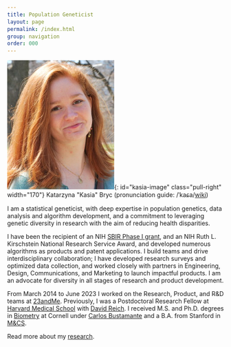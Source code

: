 ```yaml
---
title: Population Geneticist
layout: page
permalink: /index.html
group: navigation
order: 000
---
```

![kasia-image]{: id="kasia-image" class="pull-right" width="170"}
Katarzyna "Kasia" Bryc
(pronunciation guide: /ˈkaɕa/[wiki][kasia-pronounce])

I am a statistical geneticist, with deep expertise in population genetics, data analysis and algorithm development, and a commitment to leveraging genetic diversity in research with the aim of reducing health disparities.

I have been the recipient of an NIH [SBIR Phase I grant][sbir], and an NIH Ruth L. Kirschstein National Research Service Award, and developed numerous algorithms as products and patent applications. I build teams and drive interdisciplinary collaboration; I have developed research surveys and optimized data collection, and worked closely with partners in Engineering, Design, Communications, and Marketing to launch impactful products. I am an advocate for diversity in all stages of research and product development. 

From March 2014 to June 2023 I worked on the Research, Product, and R&D teams
at [23andMe][23andme]. Previously, I was a Postdoctoral Research Fellow at [Harvard Medical
School][harvard-genetics] with [David Reich][reich]. I
received M.S. and Ph.D. degrees in [Biometry][cornell-biometry] at Cornell under [Carlos
Bustamante][bustamante] and a B.A. from Stanford in [M&CS][stanford-mcs].

Read more about my [research](/research/).

[sbir]: https://www.sbir.gov/node/1164321
[kasia-image]: /assets/static/kasia1.jpg  "Photo of Kasia Bryc"
[kasia-pronounce]: http://en.wiktionary.org/wiki/Kasia#Polish
[23andme]: http://23andme.com/
[reich]: http://genetics.med.harvard.edu/reich/Reich_Lab/Welcome.html
[harvard-genetics]: http://genetics.med.harvard.edu/
[bustamante]: https://www.linkedin.com/in/carlos-d-bustamante-5007a31a/
[stanford-mcs]: https://mcs.stanford.edu/ 
[cornell-biometry]: http://bscb.cornell.edu/about/biometry-and-statistics
